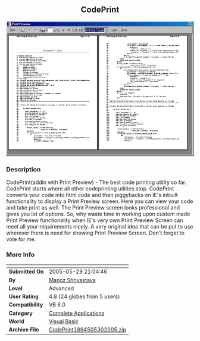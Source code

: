 ﻿<div align="center">

## CodePrint

<img src="PIC200553041118233.jpg">
</div>

### Description

CodePrint(addin with Print Preview) - The best code printing utility so far. CodePrint starts where all other codeprinting utilites stop. CodePrint converts your code into html code and then piggybacks on IE's inbuilt functionality to display a Print Preview screen. Here you can view your code and take print as well. The Print Preview screen looks professional and gives you lot of options. So, why waste time in working upon custom made Print Preview functionality when IE's very own Print Preview Screen can meet all your requirements nicely. A very original idea that can be put to use wherever there is need for showing Print Preview Screen. Don't forget to vote for me.
 
### More Info
 


<span>             |<span>
---                |---
**Submitted On**   |2005-05-29 21:04:46
**By**             |[Manoz Shrivastava](https://github.com/Planet-Source-Code/PSCIndex/blob/master/ByAuthor/manoz-shrivastava.md)
**Level**          |Advanced
**User Rating**    |4.8 (24 globes from 5 users)
**Compatibility**  |VB 6\.0
**Category**       |[Complete Applications](https://github.com/Planet-Source-Code/PSCIndex/blob/master/ByCategory/complete-applications__1-27.md)
**World**          |[Visual Basic](https://github.com/Planet-Source-Code/PSCIndex/blob/master/ByWorld/visual-basic.md)
**Archive File**   |[CodePrint1894505302005\.zip](https://github.com/Planet-Source-Code/manoz-shrivastava-codeprint__1-60810/archive/master.zip)








